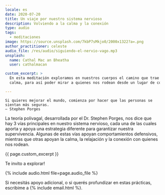 ```yaml
---
locale: es
date: 2020-07-20
title: Un viaje por nuestro sistema nervioso
description: Volviendo a la calma y la conexión
type: audio
tags:
  - meditaciones
image: https://source.unsplash.com/7kbP7sMkjo0/2000x1322?a=.png
author_practitioner: celeste
audio_file: /res/audio/siguiendo-el-nervio-vago.mp3
unsplash:
  name: Cathal Mac an Bheatha
  user: cathalmacan

custom_excerpt: >
  En esta meditación exploramos en nuestros cuerpos el camino que trae un estado de
  calma, para así poder mirar a quienes nos rodean desde un lugar de conexión, compasión y seguridad.

---
```


```
Si quieres mejorar el mundo, comienza por hacer que las personas se sientan más seguras.
— Stephen Porges
```

La teoría polivagal, desarrollada por el Dr. Stephen Porges, nos dice que hay 3 vías principales en nuestro sistema
nervioso, cada una de las cuales aporta y apoya una estrategia diferente para garantizar nuestra supervivencia.
Algunas de estas vías apoyan comportamientos defensivos, mientras que otras apoyan la calma, la relajación y la
conexión con quienes nos rodean.

{{ page.custom_excerpt }}

Te invito a explorar!

{% include audio.html file=page.audio_file %}

Si necesitás apoyo adicional, o si querés profundizar en estas prácticas, escribime a {% include email.html %}.
